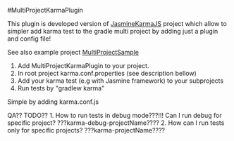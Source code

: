 #MultiProjectKarmaPlugin

This plugin is developed version of [JasmineKarmaJS](https://github.com/KokinSSJ/JasmineKarmaJS) project which allow to simpler add karma test to the gradle multi project by adding just a plugin and config file!

See also example project [MultiProjectSample](https://github.com/KokinSSJ)

1. Add MultiProjectKarmaPlugin to your project.
2. In root project karma.conf.properties (see description bellow)
3. Add your karma test (e.g with Jasmine framework) to your subprojects
4. Run tests by "gradlew karma"


Simple by adding karma.conf.js

QA?? TODO??
	1. How to run tests in debug mode???!!! Can I run debug for specific project? ???karma-debug-projectName????
	2. How can I run tests only for specific projects? ???karma-projectName????
	